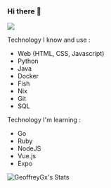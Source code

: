 ### Hi there 👋
![](https://komarev.com/ghpvc/?username=geoffreygx&color=47b7b7)

Technology I know and use :
 - Web (HTML, CSS, Javascript)
 - Python
 - Java
 - Docker
 - Fish
 - Nix
 - Git
 - SQL

Technology I'm learning : 
 - Go
 - Ruby
 - NodeJS
 - Vue.js
 - Expo



![GeoffreyGx's Stats](https://github-readme-stats.vercel.app/api?username=GeoffreyGx&theme=tokyonight&show_icons=true&hide_border=false&count_private=true)
<!--
**GeoffreyGx/GeoffreyGx** is a ✨ _special_ ✨ repository because its `README.md` (this file) appears on your GitHub profile.

Here are some ideas to get you started:

- 🔭 I’m currently working on ...
- 🌱 I’m currently learning ...
- 👯 I’m looking to collaborate on ...
- 🤔 I’m looking for help with ...
- 💬 Ask me about ...
- 📫 How to reach me: ...
- 😄 Pronouns: ...
- ⚡ Fun fact: ...
-->
